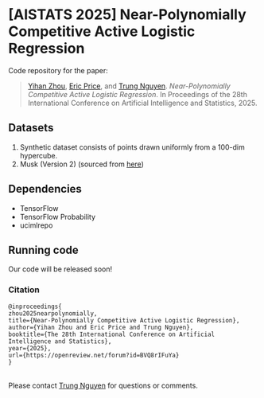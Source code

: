 # [AISTATS 2025] Near-Polynomially Competitive Active Logistic Regression
Code repository for the paper:

> <a href="https://joeyandbluewhale.github.io/">Yihan Zhou</a>, <a href="https://www.cs.utexas.edu/~ecprice/">Eric Price</a>, and <a href="https://trung6.github.io/">Trung Nguyen</a>. <em>Near-Polynomially Competitive Active Logistic Regression</em>. In Proceedings of the 28th International Conference on Artificial Intelligence and Statistics, 2025.

## Datasets
<ol>
<li>Synthetic dataset consists of points drawn uniformly from a 100-dim hypercube.</li>
<li>Musk (Version 2) (sourced from <a href="https://archive.ics.uci.edu/dataset/75/musk+version+2">here</a>)</li>
</ol>

## Dependencies
- TensorFlow
- TensorFlow Probability
- ucimlrepo

## Running code
Our code will be released soon!

### Citation

```
@inproceedings{
zhou2025nearpolynomially,
title={Near-Polynomially Competitive Active Logistic Regression},
author={Yihan Zhou and Eric Price and Trung Nguyen},
booktitle={The 28th International Conference on Artificial Intelligence and Statistics},
year={2025},
url={https://openreview.net/forum?id=BVQ8rIFuYa}
}
```


</br>
Please contact <a href="https://trung6.github.io/">Trung Nguyen</a> for questions or comments.